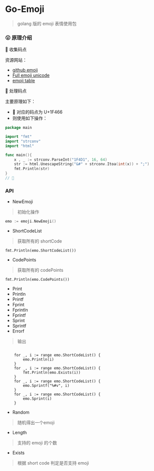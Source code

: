 # Go-Emoji

> golang 版的 emoji 表情使用包

### :open_mouth: 原理介绍

:email: 收集码点

资源网站：
- [github emoji](https://api.github.com/emojis)
- [Full emoji unicode](https://emojipedia.org/emoji/)
- [emoji table](https://apps.timwhitlock.info/emoji/tables/unicode)


:love_letter: 处理码点

主要原理如下：

- :boy: 对应的码点为 U+1F466
- 则使用如下操作：

```go
package main

import "fmt"
import "strconv"
import "html"

func main(){
	x , _ := strconv.ParseInt("1F4D1", 16, 64)
    str := html.UnescapeString("&#" + strconv.Itoa(int(x)) + ";")
    fmt.Println(str)
}
// 📑
```

### API

- NewEmoji
> 初始化操作
```go 
emo := emoji.NewEmoji()
```

- ShortCodeList
> 获取所有的 shortCode

```
fmt.Println(emo.ShortCodeList())
```

- CodePoints
> 获取所有的 codePoints

```
fmt.Println(emo.CodePoints())

```

- Print
- Println
- Printf
- Fprint
- Fprintln
- Fprintf
- Sprint
- Sprintf
- Errorf

> 输出
```

	for _, i := range emo.ShortCodeList() {
		emo.Println(i)
	}
	for _, i := range emo.ShortCodeList() {
		fmt.Println(emo.Exists(i))
	}
	for _, i := range emo.ShortCodeList() {
		emo.Sprintf("%#v", i)
	}
	for _, i := range emo.ShortCodeList() {
		emo.Sprint(i)
	}

```

- Random
> 随机得出一个emoji
- Length
> 支持的 emoji 的个数
- Exists
> 根据 short code 判定是否支持 emoji

